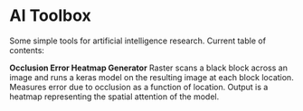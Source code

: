 # AI Toolbox
Some simple tools for artificial intelligence research. Current table of contents:

**Occlusion Error Heatmap Generator**
Raster scans a black block across an image and runs a keras model on the resulting image at each block location. Measures error due to occlusion as a function of location. Output is a heatmap representing the spatial attention of the model.
